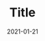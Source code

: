 ---
layout: essay
type: essay
title: Title
date: 2021-01-21
labels:
  - Software Engineering
  - Formatting
---